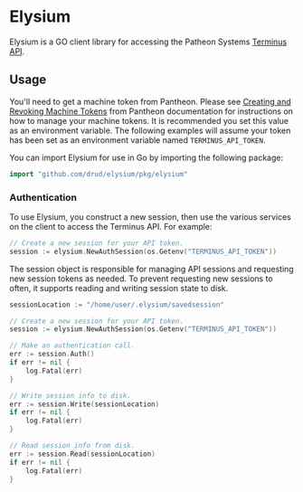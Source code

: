 # Elysium #

Elysium is a GO client library for accessing the Patheon Systems [Terminus API](https://github.com/pantheon-systems/terminus).


## Usage ##

You'll need to get a machine token from Pantheon. Please see [Creating and Revoking Machine Tokens](https://pantheon.io/docs/machine-tokens/) from Pantheon documentation for instructions on how to manage your machine tokens. It is recommended you set this value as an environment variable. The following examples will assume your token has been set as an environment variable named `TERMINUS_API_TOKEN`.

You can import Elysium for use in Go by importing the following package:

```go
import "github.com/drud/elysium/pkg/elysium"
```



### Authentication

To use Elysium, you construct a new  session, then use the various services on the client to
access the Terminus API. For example:

```go
// Create a new session for your API token.
session := elysium.NewAuthSession(os.Getenv("TERMINUS_API_TOKEN"))

```

The session object is responsible for managing API sessions and requesting new session tokens as needed. To prevent requesting new sessions to often, it supports reading and writing session state to disk.

```go
sessionLocation := "/home/user/.elysium/savedsession"

// Create a new session for your API token.
session := elysium.NewAuthSession(os.Getenv("TERMINUS_API_TOKEN"))

// Make an authentication call.
err := session.Auth()
if err != nil {
    log.Fatal(err)
}

// Write session info to disk.
err := session.Write(sessionLocation)
if err != nil {
    log.Fatal(err)
}

// Read session info from disk.
err := session.Read(sessionLocation)
if err != nil {
    log.Fatal(err)
}
```
